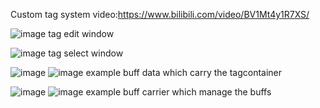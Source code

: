 Custom tag system
video:https://www.bilibili.com/video/BV1Mt4y1R7XS/

![image](https://github.com/taco970123/GameplayTag/assets/52879355/a8d1e74f-661a-4105-b0f5-44e330839962)
tag edit window

![image](https://github.com/taco970123/GameplayTag/assets/52879355/4d67c106-ced6-4421-b0f2-907c2126ae17)
tag select window

![image](https://github.com/taco970123/GameplayTag/assets/52879355/79fbc7ca-0a94-47fb-885e-64abd9381c4b)
![image](https://github.com/taco970123/GameplayTag/assets/52879355/cc0a9da0-39fa-41d9-84fd-bfbbca3ed3c8)
example buff data which carry the tagcontainer

![image](https://github.com/taco970123/GameplayTag/assets/52879355/358e2c63-80c2-42ba-87a3-98079a0102f5)
![image](https://github.com/taco970123/GameplayTag/assets/52879355/a571a562-bc7b-48aa-96bb-70267917941f)
example buff carrier which manage the buffs
